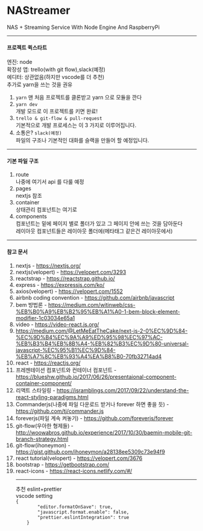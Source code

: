 # NAStreamer

NAS + Streaming Service With Node Engine And RaspberryPi

<hr />
<h4>프로젝트 퀵스타트</h4>
엔진: node<br>
확장성 앱: trello(with git flow),slack(예정)<br>
에디터: 상관없음(하지만 vscode를 더 추천)<br>
추가로 yarn을 쓰는 것을 권유

1. `yarn`
   맨 처음 프로젝트를 클론받고 yarn 으로 모듈을 깐다<br>
2. `yarn dev`<br>
   개발 모드로 이 프로젝트를 키면 완료!<br>
3. `trello & git-flow & pull-request`<br>
   기본적으로 개발 프로세스는 이 3 가지로 이루어집니다.<br>
4. 소통은? `slack(예정)`<br>
   파일의 구조나 기본적인 대화를 슬랙을 만들어 할 예정입니다.

<hr />
<h4>기본 파일 구조</h4>

1. route<br>
   나중에 여기서 api 를 다룰 예정<br>
2. pages<br>
   nextjs 참조<br>
3. container<br>
   상태관리 컴포넌트는 여기로<br>
4. components<br>
   컴포넌트는 밑에 페이지 별로 폴더가 있고 그 페이지 안에 쓰는 것을 담아둔다<br>
   레이아웃 컴포넌트들은 레이아웃 폴더에(메타태그 같은건 레이아웃에서)<br>

<hr />
<h4>참고 문서</h4>

1. nextjs - <a>https://nextjs.org/</a>
2. nextjs(velopert) - <a>https://velopert.com/3293</a>
3. reactstrap - <a>https://reactstrap.github.io/</a>
4. express - <a>https://expressjs.com/ko/</a>
5. axios(velopert) - <a>https://velopert.com/1552</a>
6. airbnb coding convention - <a>https://github.com/airbnb/javascript</a>
7. bem 방법론 - <a>https://medium.com/witinweb/css-%EB%B0%A9%EB%B2%95%EB%A1%A0-1-bem-block-element-modifier-1c03034e65a1</a>
8. video - <a>https://video-react.js.org/</a>
9. <a>https://medium.com/@LetMeEatTheCake/next-js-2-0%EC%9D%84-%EC%9D%B4%EC%9A%A9%ED%95%98%EC%97%AC-%EB%B3%B4%EB%8B%A4-%EB%82%B3%EC%9D%80-universal-javascript-%EC%95%B1%EC%9D%84-%EB%A7%8C%EB%93%A4%EA%B8%B0-70fb32714ad4</a>
10. react - <a>https://reactjs.org/</a>
11. 프레젠테이션 컴포넌트와 컨테이너 컴포넌트 - <a>https://blueshw.github.io/2017/06/26/presentaional-component-container-component/</a>
12. 리액트 스타일링 - <a>https://jsramblings.com/2017/09/22/understand-the-react-styling-paradigms.html</a>
13. Commanderjs(나중에 파일 다운로드 받거나 forever 하면 좋을 듯) - <a>https://github.com/tj/commander.js</a>
14. foreverjs(파일 계속 켜놓기) - <a>https://github.com/foreverjs/forever</a>
15. git-flow(우아한 형제들) - <a>http://woowabros.github.io/experience/2017/10/30/baemin-mobile-git-branch-strategy.html</a>
16. git-flow(ihoneymon) - <a>https://gist.github.com/ihoneymon/a28138ee5309c73e94f9</a>
17. react tutorial(velopert) - <a>https://velopert.com/3676</a>
18. bootstrap - <a>https://getbootstrap.com/</a>
19. react-icons - <a>https://react-icons.netlify.com/#/</a>
    <hr />
        추천 eslint+prettier<br>
        vscode setting<br>
        <code>{
            "editor.formatOnSave": true,
            "javascript.format.enable": false,
            "prettier.eslintIntegration": true
        }
        </code>
